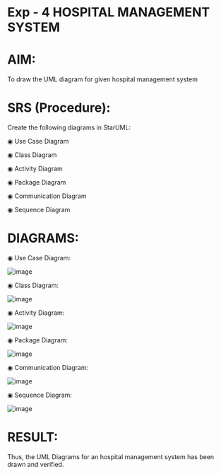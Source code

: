 # Exp - 4 HOSPITAL MANAGEMENT SYSTEM

# AIM:
To draw the UML diagram for given hospital management system
# SRS (Procedure):
Create the following diagrams in StarUML:

◉ Use Case Diagram

◉ Class Diagram

◉ Activity Diagram

◉ Package Diagram

◉ Communication Diagram

◉ Sequence Diagram

# DIAGRAMS:

◉ Use Case Diagram:

![image](https://github.com/user-attachments/assets/32c0ed9d-4d58-448c-852b-851b84f3ecbc)

◉ Class Diagram:

![image](https://github.com/user-attachments/assets/33dcf1fb-db66-431a-8b58-8cc56ea39656)

◉ Activity Diagram:

![image](https://github.com/user-attachments/assets/920c5deb-7be1-4b1e-b00d-6eeb6cd01207)

◉ Package Diagram:

![image](https://github.com/user-attachments/assets/8a0dc148-b0f7-4955-9436-c443643a0cc0)

◉ Communication Diagram:

![image](https://github.com/user-attachments/assets/9e7be6e3-0417-4140-9872-144a5d5cbe1d)

◉ Sequence Diagram:

![image](https://github.com/user-attachments/assets/769934f3-285c-4af5-904a-f09589405957)

# RESULT:

Thus, the UML Diagrams for an hospital management system has been drawn and verified.
